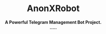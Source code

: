 <h1 align="center"><b> AnonXRobot </b></h1>

<h4 align="center">A Powerful Telegram Management Bot Project.<br>.....</h4>

